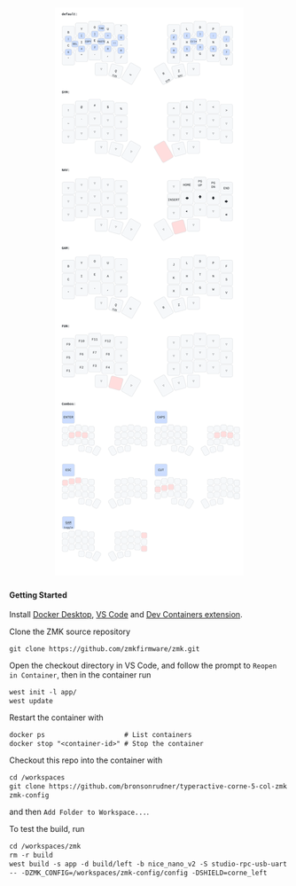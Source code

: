 <h1 align="center">
  <img alt="keymap-drawer logo" src="/corne.svg" max-width="100%"/>
</h1>

#### Getting Started

Install [Docker Desktop](https://www.docker.com/products/docker-desktop),
[VS Code](https://code.visualstudio.com/) and
[Dev Containers extension](https://marketplace.visualstudio.com/items?itemName=ms-vscode-remote.remote-containers).

Clone the ZMK source repository
```
git clone https://github.com/zmkfirmware/zmk.git
```
Open the checkout directory in VS Code, and follow the prompt to `Reopen in Container`, then in the container run
```
west init -l app/
west update
```
Restart the container with
```
docker ps                    # List containers
docker stop "<container-id>" # Stop the container
```
Checkout this repo into the container with
```
cd /workspaces
git clone https://github.com/bronsonrudner/typeractive-corne-5-col-zmk zmk-config
```
and then `Add Folder to Workspace...`.

To test the build, run
```
cd /workspaces/zmk
rm -r build
west build -s app -d build/left -b nice_nano_v2 -S studio-rpc-usb-uart -- -DZMK_CONFIG=/workspaces/zmk-config/config -DSHIELD=corne_left
```
